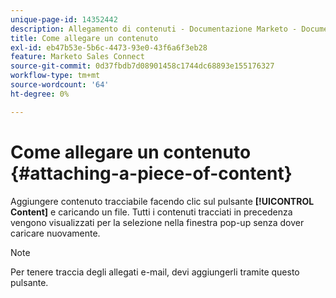 ```yaml
---
unique-page-id: 14352442
description: Allegamento di contenuti - Documentazione Marketo - Documentazione del prodotto
title: Come allegare un contenuto
exl-id: eb47b53e-5b6c-4473-93e0-43f6a6f3eb28
feature: Marketo Sales Connect
source-git-commit: 0d37fbdb7d08901458c1744dc68893e155176327
workflow-type: tm+mt
source-wordcount: '64'
ht-degree: 0%

---
```


# Come allegare un contenuto {#attaching-a-piece-of-content}

Aggiungere contenuto tracciabile facendo clic sul pulsante **[!UICONTROL Content]** e caricando un file. Tutti i contenuti tracciati in precedenza vengono visualizzati per la selezione nella finestra pop-up senza dover caricare nuovamente.

>[!NOTE]
>
>Per tenere traccia degli allegati e-mail, devi aggiungerli tramite questo pulsante.
